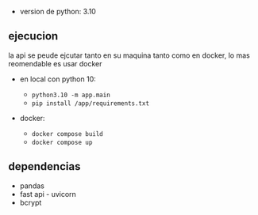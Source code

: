 - version de python: 3.10

## ejecucion

la api se peude ejcutar tanto en su maquina tanto como en docker, lo mas reomendable es usar docker

- en local con python 10:
  - `python3.10 -m app.main`
  - `pip install /app/requirements.txt`

- docker:
  - `docker compose build`
  - `docker compose up`

## dependencias

- pandas
- fast api - uvicorn
- bcrypt
